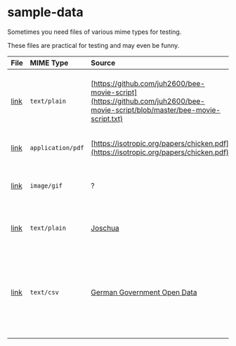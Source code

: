 # sample-data

Sometimes you need files of various mime types for testing.

These files are practical for testing and may even be funny.

| File | MIME Type | Source | Description | Remarks |
| :--- | :--- | :--- | :--- | :--- |
| [link](text/plain/bee-movie-script.txt) | `text/plain` | [https://github.com/juh2600/bee-movie-script](https://github.com/juh2600/bee-movie-script/blob/master/bee-movie-script.txt) | The entire script and dialogue of the 2007 animated movie **Bee Movie** | - |
| [link](application/pdf/chicken.pdf) | `application/pdf` | [https://isotropic.org/papers/chicken.pdf](https://isotropic.org/papers/chicken.pdf) | Academic paper about chicken. | - |
| [link](image/gif/shrek.gif) | `image/gif` | ? | The 2001 animated movie **Shrek** in a single GIF file. | Found this in my Downloads folder. |
| [link](text/plain/brr_brr_pata.pem) | `text/plain` | [Joschua](https://github.com/JoschuaSchneider) | OpenSSH key file containing Italian Brain Rot pixel art. | brain rot |
| [link](text/csv/Bratheringe_in_wuerziger_Marinade.csv) | `text/csv` | [German Government Open Data](https://www.govdata.de/) | Various measurements of radioactive substances found in a sample of store-bought fried herring. | Sadly, the exact file is no longer available for download. However, there are a few available [alternatives](https://www.govdata.de/suche?q=bratheringe). |
